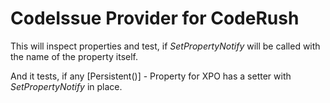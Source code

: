 CodeIssue Provider for CodeRush
===============================

This will inspect properties and test, if *SetPropertyNotify*
will be called with the name of the property itself.

And it tests, if any [Persistent()] - Property for XPO
has a setter with *SetPropertyNotify* in place.